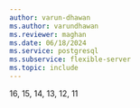 ```yaml
---
author: varun-dhawan
ms.author: varundhawan
ms.reviewer: maghan
ms.date: 06/18/2024
ms.service: postgresql
ms.subservice: flexible-server
ms.topic: include
---
```

16, 15, 14, 13, 12, 11